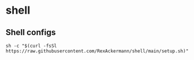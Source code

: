 # shell
Shell configs
-----------------

```
sh -c "$(curl -fsSl https://raw.githubusercontent.com/RexAckermann/shell/main/setup.sh)"
```
